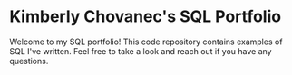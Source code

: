 # Kimberly Chovanec's SQL Portfolio

Welcome to my SQL portfolio! This code repository contains examples of SQL I've written. Feel free to take a look and reach out if you have any questions.
